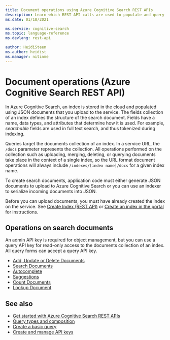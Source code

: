 ```yaml
---
title: Document operations using Azure Cognitive Search REST APIs
description: Learn which REST API calls are used to populate and query an Azure Cognitive Search index.
ms.date: 01/18/2021

ms.service: cognitive-search
ms.topic: language-reference
ms.devlang: rest-api

author: HeidiSteen
ms.author: heidist
ms.manager: nitinme
---
```

# Document operations (Azure Cognitive Search REST API)

In Azure Cognitive Search, an index is stored in the cloud and populated using JSON documents that you upload to the service. The fields collection of an index defines the structure of the search document. Fields have a name, data types, and attributes that determine how it is used. For example, *searchable* fields are used in full text search, and thus tokenized during indexing.

Queries target the documents collection of an index. In a service URL, the `/docs` parameter represents the collection. All operations performed on the collection such as uploading, merging, deleting, or querying documents take place in the context of a single index, so the URL format document operations will always include `/indexes/[index name]/docs` for a given index name.  

To create search documents, application code must either generate JSON documents to upload to Azure Cognitive Search or you can use an indexer to serialize incoming documents into JSON.   

Before you can upload documents, you must have already created the index on the service. See [Create Index (REST API)](create-index.md) or [Create an index in the portal](https://azure.microsoft.com/documentation/articles/search-create-index-portal/) for instructions.  

## Operations on search documents  

An admin API key is required for object management, but you can use a query API key for read-only access to the documents collection of an index. All query forms can accept a query API key.

+ [Add, Update or Delete Documents](addupdate-or-delete-documents.md)  
+ [Search Documents](search-documents.md)  
+ [Autocomplete](suggestions.md) 
+ [Suggestions](suggestions.md)  
+ [Count Documents](count-documents.md)  
+ [Lookup Document](lookup-document.md)  

## See also  

+ [Get started with Azure Cognitive Search REST APIs](/azure/search/search-get-started-rest)   
+ [Query types and composition](/azure/search/search-query-overview)   
+ [Create a basic query](/azure/search/search-query-create)   
+ [Create and manage API keys](/azure/search/search-security-api-keys)  
